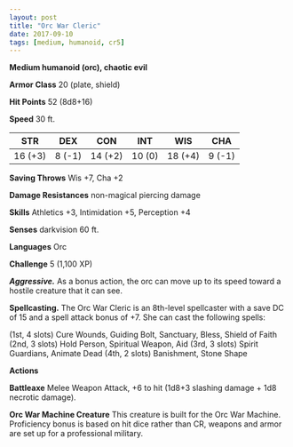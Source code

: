 ```yaml
---
layout: post
title: "Orc War Cleric"
date: 2017-09-10
tags: [medium, humanoid, cr5]
---
```


**Medium humanoid (orc), chaotic evil**

**Armor Class** 20 (plate, shield)

**Hit Points** 52 (8d8+16)

**Speed** 30 ft.

|   STR   |   DEX   |   CON   |   INT   |   WIS   |   CHA   |
|:-----:|:-----:|:-----:|:-----:|:-----:|:-----:|
| 16 (+3) | 8 (-1) | 14 (+2) | 10 (0) | 18 (+4) | 9 (-1) |

**Saving Throws** Wis +7, Cha +2

**Damage Resistances** non-magical piercing damage

**Skills** Athletics +3, Intimidation +5, Perception +4

**Senses** darkvision 60 ft.

**Languages** Orc

**Challenge** 5 (1,100 XP)

***Aggressive.*** As a bonus action, the orc can move up to its speed toward a hostile creature that it can see.

**Spellcasting.** The Orc War Cleric is an 8th-level spellcaster with a save DC of 15 and a spell attack bonus of +7. She can cast the following spells:

(1st, 4 slots) Cure Wounds, Guiding Bolt, Sanctuary, Bless, Shield of Faith
(2nd, 3 slots) Hold Person, Spiritual Weapon, Aid
(3rd, 3 slots) Spirit Guardians, Animate Dead
(4th, 2 slots) Banishment, Stone Shape

**Actions**

**Battleaxe** Melee Weapon Attack, +6 to hit (1d8+3 slashing damage + 1d8 necrotic damage).

**Orc War Machine Creature** This creature is built for the Orc War Machine. Proficiency bonus is based on hit dice rather than CR, weapons and armor are set up for a professional military.